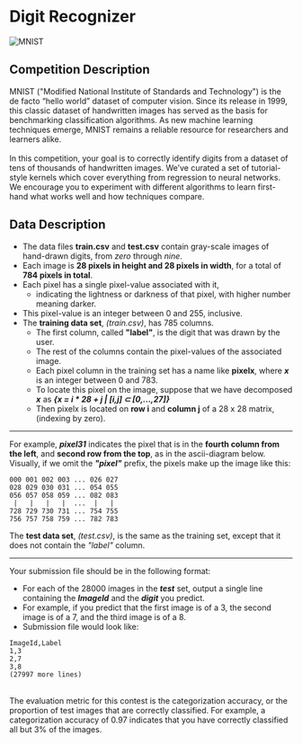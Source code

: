 # Digit Recognizer
![MNIST](/42K-Digit.png)

## Competition Description
MNIST ("Modified National Institute of Standards and Technology") is the de facto “hello world” dataset of computer vision. Since its release in 1999, this classic dataset of handwritten images has served as the basis for benchmarking classification algorithms. As new machine learning techniques emerge, MNIST remains a reliable resource for researchers and learners alike.<br/><br/>
In this competition, your goal is to correctly identify digits from a dataset of tens of thousands of handwritten images. We’ve curated a set of tutorial-style kernels which cover everything from regression to neural networks. We encourage you to experiment with different algorithms to learn first-hand what works well and how techniques compare.
<br/>

## Data Description

- The data files **train.csv** and **test.csv** contain gray-scale images of hand-drawn digits, from _zero_ through _nine_.
- Each image is **28 pixels in height and 28 pixels in width**, for a total of **784 pixels in total**. 
- Each pixel has a single pixel-value associated with it, 
  - indicating the lightness or darkness of that pixel, with higher number meaning darker. 
- This pixel-value is an integer between 0 and 255, inclusive.
- The **training data set**, _(train.csv)_, has 785 columns. 
  - The first column, called **"label"**, is the digit that was drawn by the user. 
  - The rest of the columns contain the pixel-values of the associated image.
  - Each pixel column in the training set has a name like **pixelx**, where _**x**_ is an integer between 0 and 783. 
  - To locate this pixel on the image, suppose that we have decomposed **_x_** as **_{x = i * 28 + j | [i,j] ⊂ [0,...,27]}_**
  - Then pixelx is located on **row i** and **column j** of a 28 x 28 matrix, (indexing by zero).

---

For example, _**pixel31**_ indicates the pixel that is in the **fourth column from the left**, and **second row from the top**, as in the ascii-diagram below.
Visually, if we omit the **_"pixel"_** prefix, the pixels make up the image like this:
<br/>

```
000 001 002 003 ... 026 027
028 029 030 031 ... 054 055
056 057 058 059 ... 082 083
 |   |   |   |  ...  |   |
728 729 730 731 ... 754 755
756 757 758 759 ... 782 783 
```

The **test data set**, _(test.csv)_, is the same as the training set, except that it does not contain the _"label"_ column.

---

Your submission file should be in the following format: 

- For each of the 28000 images in the **_test_** set, output a single line containing the **_ImageId_** and the **_digit_** you predict. 
- For example, if you predict that the first image is of a 3, the second image is of a 7, and the third image is of a 8.
- Submission file would look like:

```
ImageId,Label
1,3
2,7
3,8 
(27997 more lines)
```
<br/>
The evaluation metric for this contest is the categorization accuracy, or the proportion of test images that are correctly classified. For example, a categorization accuracy of 0.97 indicates that you have correctly classified all but 3% of the images.
